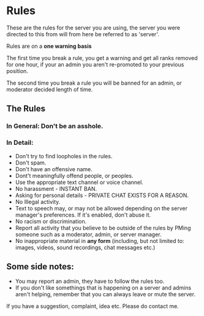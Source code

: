 # Rules

These are the rules for the server you are using, the server you were directed to this from will from here be referred to as 'server'.

Rules are on a __one warning basis__

The first time you break a rule, you get a warning and get all ranks removed for one hour, if your an admin you aren't re-promoted to your previous position.

The second time you break a rule you will be banned for an admin, or moderator decided length of time.

## The Rules

### In General: Don't be an asshole.

### In Detail:
- Don't try to find loopholes in the rules.
- Don't spam.
- Don't have an offensive name.
- Dont't meaningfully offend people, or peoples.
- Use the appropriate text channel or voice channel.
- No harassment - INSTANT BAN.
- Asking for personal details - PRIVATE CHAT EXISTS FOR A REASON.
- No Illegal activity.
- Text to speech may, or may not be allowed depending on the server manager's preferences. If it's enabled, don't abuse it.
- No racism or discrimination.
- Report all activity that you believe to be outside of the rules by PMing someone such as a moderator, admin, or server manager.
- No inappropriate material in __any form__ (including, but not limited to: images, videos, sound recordings, chat messages etc.)

## Some side notes:

- You may report an admin, they have to follow the rules too.
- If you don't like somethings that is happening on a server and admins aren't helping, remember that you can always leave or mute the server.

If you have a suggestion, complaint, idea etc. Please do contact me.
